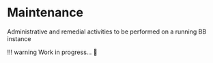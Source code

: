# Maintenance

Administrative and remedial activities to be performed on a running BB instance

!!! warning
    Work in progress... :construction_worker:
